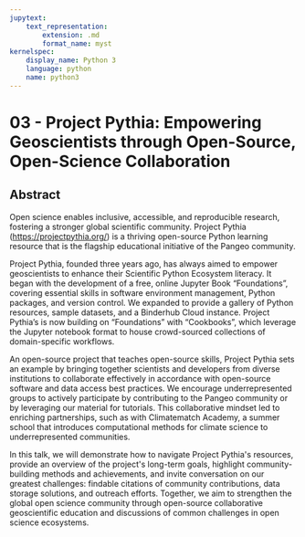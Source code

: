 ```yaml
---
jupytext:
    text_representation:
        extension: .md
        format_name: myst
kernelspec:
    display_name: Python 3
    language: python
    name: python3
---
```

# 03 - Project Pythia: Empowering Geoscientists through Open-Source, Open-Science Collaboration

## Abstract
Open science enables inclusive, accessible, and reproducible research, fostering a stronger global scientific community. Project Pythia (https://projectpythia.org/) is a thriving open-source Python learning resource that is the flagship educational initiative of the Pangeo community.

Project Pythia, founded three years ago, has always aimed to empower geoscientists to enhance their Scientific Python Ecosystem literacy. It began with the development of a free, online Jupyter Book “Foundations”, covering essential skills in software environment management, Python packages, and version control. We expanded to provide a gallery of Python resources, sample datasets, and a Binderhub Cloud instance. Project Pythia’s is now building on “Foundations” with “Cookbooks”, which leverage the Jupyter notebook format to house crowd-sourced collections of domain-specific workflows.

An open-source project that teaches open-source skills, Project Pythia sets an example by bringing together scientists and developers from diverse institutions to collaborate effectively in accordance with open-source software and data access best practices. We encourage underrepresented groups to actively participate by contributing to the Pangeo community or by leveraging our material for tutorials. This collaborative mindset led to enriching partnerships, such as with Climatematch Academy, a summer school that introduces computational methods for climate science to underrepresented communities.

In this talk, we will demonstrate how to navigate Project Pythia's resources, provide an overview of the project's long-term goals, highlight community-building methods and achievements, and invite conversation on our greatest challenges: findable citations of community contributions, data storage solutions, and outreach efforts. Together, we aim to strengthen the global open science community through open-source collaborative geoscientific education and discussions of common challenges in open science ecosystems.